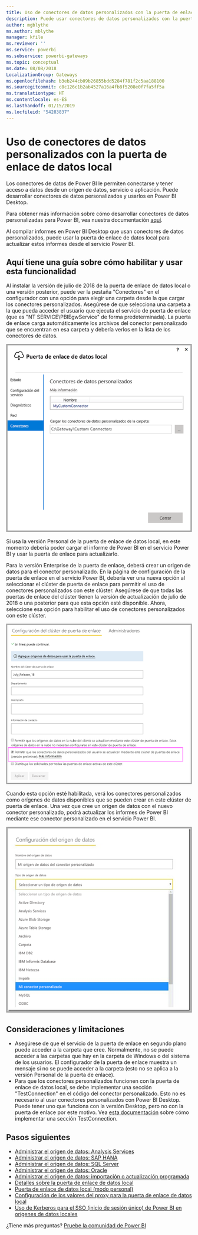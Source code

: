 ```yaml
---
title: Uso de conectores de datos personalizados con la puerta de enlace de datos local
description: Puede usar conectores de datos personalizados con la puerta de enlace de datos local.
author: mgblythe
ms.author: mblythe
manager: kfile
ms.reviewer: ''
ms.service: powerbi
ms.subservice: powerbi-gateways
ms.topic: conceptual
ms.date: 08/08/2018
LocalizationGroup: Gateways
ms.openlocfilehash: b3eb244cb09b26855bdd5284f781f2c5aa188100
ms.sourcegitcommit: c8c126c1b2ab4527a16a4fb8f5208e0f7fa5ff5a
ms.translationtype: HT
ms.contentlocale: es-ES
ms.lasthandoff: 01/15/2019
ms.locfileid: "54283837"
---
```

# <a name="use-custom-data-connectors-with-the-on-premises-data-gateway"></a>Uso de conectores de datos personalizados con la puerta de enlace de datos local

Los conectores de datos de Power BI le permiten conectarse y tener acceso a datos desde un origen de datos, servicio o aplicación. Puede desarrollar conectores de datos personalizados y usarlos en Power BI Desktop.

Para obtener más información sobre cómo desarrollar conectores de datos personalizadas para Power BI, vea nuestra documentación [aquí](http://aka.ms/dataconnectors).

Al compilar informes en Power BI Desktop que usan conectores de datos personalizados, puede usar la puerta de enlace de datos local para actualizar estos informes desde el servicio Power BI.

## <a name="here-is-a-guide-on-how-to-enable-and-use-this-capability"></a>Aquí tiene una guía sobre cómo habilitar y usar esta funcionalidad

Al instalar la versión de julio de 2018 de la puerta de enlace de datos local o una versión posterior, puede ver la pestaña "Conectores" en el configurador con una opción para elegir una carpeta desde la que cargar los conectores personalizados. Asegúrese de que selecciona una carpeta a la que pueda acceder el usuario que ejecuta el servicio de puerta de enlace (que es "NT SERVICE\PBIEgwService" de forma predeterminada). La puerta de enlace carga automáticamente los archivos del conector personalizado que se encuentran en esa carpeta y debería verlos en la lista de los conectores de datos.

![Conector personalizado 1](media/service-gateway-custom-connectors/gateway-onprem-customconnector1.png)

Si usa la versión Personal de la puerta de enlace de datos local, en este momento debería poder cargar el informe de Power BI en el servicio Power BI y usar la puerta de enlace para actualizarlo.

Para la versión Enterprise de la puerta de enlace, deberá crear un origen de datos para el conector personalizado. En la página de configuración de la puerta de enlace en el servicio Power BI, debería ver una nueva opción al seleccionar el clúster de puerta de enlace para permitir el uso de conectores personalizados con este clúster. Asegúrese de que todas las puertas de enlace del clúster tienen la versión de actualización de julio de 2018 o una posterior para que esta opción esté disponible. Ahora, seleccione esa opción para habilitar el uso de conectores personalizados con este clúster.

![Conector personalizado 2](media/service-gateway-custom-connectors/gateway-onprem-customconnector2.png)

Cuando esta opción esté habilitada, verá los conectores personalizados como orígenes de datos disponibles que se pueden crear en este clúster de puerta de enlace. Una vez que cree un origen de datos con el nuevo conector personalizado, podrá actualizar los informes de Power BI mediante ese conector personalizado en el servicio Power BI.

![Conector personalizado 3](media/service-gateway-custom-connectors/gateway-onprem-customconnector3.png)

## <a name="considerations-and-limitations"></a>Consideraciones y limitaciones

* Asegúrese de que el servicio de la puerta de enlace en segundo plano puede acceder a la carpeta que cree. Normalmente, no se puede acceder a las carpetas que hay en la carpeta de Windows o del sistema de los usuarios. El configurador de la puerta de enlace muestra un mensaje si no se puede acceder a la carpeta (esto no se aplica a la versión Personal de la puerta de enlace).
* Para que los conectores personalizados funcionen con la puerta de enlace de datos local, se debe implementar una sección "TestConnection" en el código del conector personalizado. Esto no es necesario al usar conectores personalizados con Power BI Desktop. Puede tener uno que funciona con la versión Desktop, pero no con la puerta de enlace por este motivo. Vea [esta documentación](https://github.com/Microsoft/DataConnectors/blob/master/docs/m-extensions.md#implementing-testconnection-for-gateway-support) sobre cómo implementar una sección TestConnection.

## <a name="next-steps"></a>Pasos siguientes

* [Administrar el origen de datos: Analysis Services](service-gateway-enterprise-manage-ssas.md)  
* [Administrar el origen de datos: SAP HANA](service-gateway-enterprise-manage-sap.md)  
* [Administrar el origen de datos: SQL Server](service-gateway-enterprise-manage-sql.md)  
* [Administrar el origen de datos: Oracle](service-gateway-onprem-manage-oracle.md)  
* [Administrar el origen de datos: importación o actualización programada](service-gateway-enterprise-manage-scheduled-refresh.md)  
* [Detalles sobre la puerta de enlace de datos local](service-gateway-onprem-indepth.md)  
* [Puerta de enlace de datos local (modo personal)](service-gateway-personal-mode.md)
* [Configuración de los valores del proxy para la puerta de enlace de datos local](service-gateway-proxy.md)  
* [Uso de Kerberos para el SSO (inicio de sesión único) de Power BI en orígenes de datos locales](service-gateway-sso-kerberos.md)  

¿Tiene más preguntas? [Pruebe la comunidad de Power BI](http://community.powerbi.com/)
